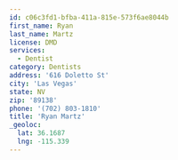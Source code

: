 ```yaml
---
id: c06c3fd1-bfba-411a-815e-573f6ae8044b
first_name: Ryan
last_name: Martz
license: DMD
services:
  - Dentist
category: Dentists
address: '616 Doletto St'
city: 'Las Vegas'
state: NV
zip: '89138'
phone: '(702) 803-1810'
title: 'Ryan Martz'
_geoloc:
  lat: 36.1687
  lng: -115.339
---
```

